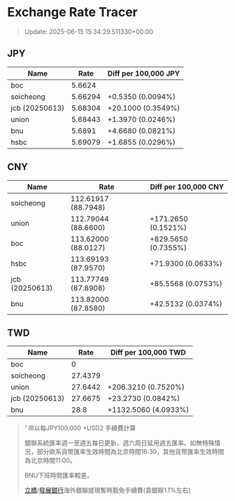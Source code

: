 # Exchange Rate Tracer

> Update: 2025-06-15 15:34:29.511330+00:00

## JPY

| Name           |    Rate | Diff per 100,000 JPY   |
|----------------|---------|------------------------|
| boc            | 5.6624  |                        |
| soicheong      | 5.66294 | +0.5350 (0.0094%)      |
| jcb (20250613) | 5.68304 | +20.1000 (0.3549%)     |
| union          | 5.68443 | +1.3970 (0.0246%)      |
| bnu            | 5.6891  | +4.6680 (0.0821%)      |
| hsbc           | 5.69079 | +1.6855 (0.0296%)      |

## CNY

| Name           | Rate                | Diff per 100,000 CNY   |
|----------------|---------------------|------------------------|
| soicheong      | 112.61917	(88.7948) |                        |
| union          | 112.79044	(88.6600) | +171.2650 (0.1521%)    |
| boc            | 113.62000	(88.0127) | +829.5650 (0.7355%)    |
| hsbc           | 113.69193	(87.9570) | +71.9300 (0.0633%)     |
| jcb (20250613) | 113.77749	(87.8908) | +85.5568 (0.0753%)     |
| bnu            | 113.82000	(87.8580) | +42.5132 (0.0374%)     |

## TWD

| Name           |    Rate | Diff per 100,000 TWD   |
|----------------|---------|------------------------|
| boc            |  0      |                        |
| soicheong      | 27.4379 |                        |
| union          | 27.6442 | +206.3210 (0.7520%)    |
| jcb (20250613) | 27.6675 | +23.2730 (0.0842%)     |
| bnu            | 28.8    | +1132.5060 (4.0933%)   |


> ¹ IB以每JPY100,000 +USD2 手續費計算
>
> 銀聯系統匯率週一至週五每日更新，週六周日延用週五匯率。如無特殊情況，部分歐系貨幣匯率生效時間為北京時間16:30，其他貨幣匯率生效時間為北京時間11:00。
>
> BNU下班時間匯率較差。
>
> [立橋](https://www.wlbank.com.mo/uploads/ueditor/file/20181211/1544536513900230.pdf)/[發展銀行](https://www.mdb.com.mo/Service_Charges_20230728.pdf)海外銀聯提現暫時豁免手續費(貴銀聯1.1%左右)

